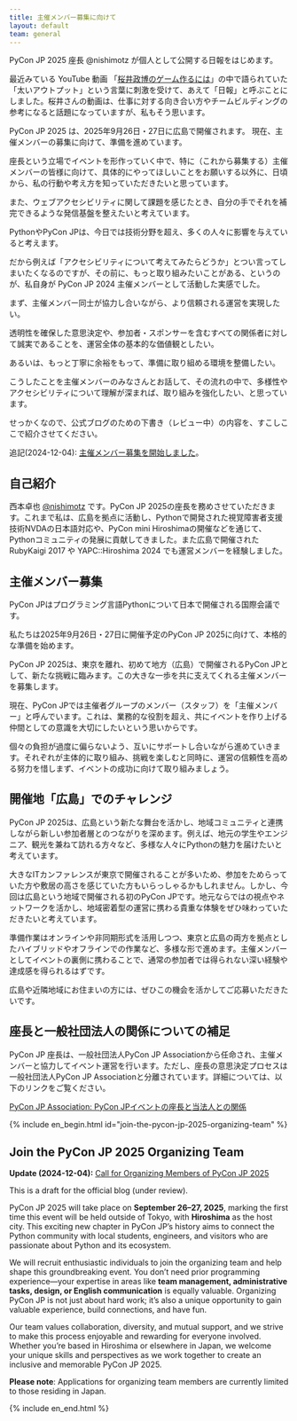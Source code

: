 ```yaml
---
title: 主催メンバー募集に向けて
layout: default
team: general
---
```


PyCon JP 2025 座長 @nishimotz が個人として公開する日報をはじめます。

最近みている YouTube 動画 「[桜井政博のゲーム作るには](https://www.youtube.com/@sora_sakurai_jp)」の中で語られていた「太いアウトプット」という言葉に刺激を受けて、あえて「日報」と呼ぶことにしました。桜井さんの動画は、仕事に対する向き合い方やチームビルディングの参考になると話題になっていますが、私もそう思います。

PyCon JP 2025 は、2025年9月26日・27日に広島で開催されます。
現在、主催メンバーの募集に向けて、準備を進めています。

座長という立場でイベントを形作っていく中で、特に（これから募集する）主催メンバーの皆様に向けて、具体的にやってほしいことをお願いする以外に、日頃から、私の行動や考え方を知っていただきたいと思っています。

また、ウェブアクセシビリティに関して課題を感じたとき、自分の手でそれを補完できるような発信基盤を整えたいと考えています。

PythonやPyCon JPは、今日では技術分野を超え、多くの人々に影響を与えていると考えます。

だから例えば「アクセシビリティについて考えてみたらどうか」とつい言ってしまいたくなるのですが、その前に、もっと取り組みたいことがある、というのが、私自身が PyCon JP 2024 主催メンバーとして活動した実感でした。

まず、主催メンバー同士が協力し合いながら、より信頼される運営を実現したい。

透明性を確保した意思決定や、参加者・スポンサーを含むすべての関係者に対して誠実であることを、運営全体の基本的な価値観としたい。

あるいは、もっと丁寧に余裕をもって、準備に取り組める環境を整備したい。

こうしたことを主催メンバーのみなさんとお話して、その流れの中で、多様性やアクセシビリティについて理解が深まれば、取り組みを強化したい、と思っています。

せっかくなので、公式ブログのための下書き（レビュー中）の内容を、すこしここで紹介させてください。

追記(2024-12-04): [主催メンバー募集を開始しました](https://pyconjp.blogspot.com/2024/12/call-for-organizing-members-ja.html)。

## 自己紹介

西本卓也 [@nishimotz](https://github.com/nishimotz) です。PyCon JP 2025の座長を務めさせていただきます。これまで私は、広島を拠点に活動し、Pythonで開発された視覚障害者支援技術NVDAの日本語対応や、PyCon mini Hiroshimaの開催などを通じて、Pythonコミュニティの発展に貢献してきました。また広島で開催された RubyKaigi 2017 や YAPC::Hiroshima 2024 でも運営メンバーを経験しました。

## 主催メンバー募集

PyCon JPはプログラミング言語Pythonについて日本で開催される国際会議です。

私たちは2025年9月26日・27日に開催予定のPyCon JP 2025に向けて、本格的な準備を始めます。

PyCon JP 2025は、東京を離れ、初めて地方（広島）で開催されるPyCon JPとして、新たな挑戦に臨みます。この大きな一歩を共に支えてくれる主催メンバーを募集します。

現在、PyCon JPでは主催者グループのメンバー（スタッフ）を「主催メンバー」と呼んでいます。これは、業務的な役割を超え、共にイベントを作り上げる仲間としての意識を大切にしたいという思いからです。

個々の負担が過度に偏らないよう、互いにサポートし合いながら進めていきます。それぞれが主体的に取り組み、挑戦を楽しむと同時に、運営の信頼性を高める努力を惜しまず、イベントの成功に向けて取り組みましょう。

## 開催地「広島」でのチャレンジ

PyCon JP 2025は、広島という新たな舞台を活かし、地域コミュニティと連携しながら新しい参加者層とのつながりを深めます。例えば、地元の学生やエンジニア、観光を兼ねて訪れる方々など、多様な人々にPythonの魅力を届けたいと考えています。

大きなITカンファレンスが東京で開催されることが多いため、参加をためらっていた方や敷居の高さを感じていた方もいらっしゃるかもしれません。しかし、今回は広島という地域で開催される初のPyCon JPです。地元ならではの視点やネットワークを活かし、地域密着型の運営に携わる貴重な体験をぜひ味わっていただきたいと考えています。

準備作業はオンラインや非同期形式を活用しつつ、東京と広島の両方を拠点としたハイブリッドやオフラインでの作業など、多様な形で進めます。主催メンバーとしてイベントの裏側に携わることで、通常の参加者では得られない深い経験や達成感を得られるはずです。

広島や近隣地域にお住まいの方には、ぜひこの機会を活かしてご応募いただきたいです。

## 座長と一般社団法人の関係についての補足

PyCon JP 座長は、一般社団法人PyCon JP Associationから任命され、主催メンバーと協力してイベント運営を行います。ただし、座長の意思決定プロセスは一般社団法人PyCon JP Associationと分離されています。詳細については、以下のリンクをご覧ください。

[PyCon JP Association: PyCon JPイベントの座長と当法人との関係](https://www.pycon.jp/organizer/event-chair.html)

{% include en_begin.html id="join-the-pycon-jp-2025-organizing-team" %}

## Join the PyCon JP 2025 Organizing Team

**Update (2024-12-04):** [Call for Organizing Members of PyCon JP 2025](https://pyconjp.blogspot.com/2024/12/call-for-organizing-members.html)

This is a draft for the official blog (under review).

PyCon JP 2025 will take place on **September 26–27, 2025**, marking the first time this event will be held outside of Tokyo, with **Hiroshima** as the host city. This exciting new chapter in PyCon JP’s history aims to connect the Python community with local students, engineers, and visitors who are passionate about Python and its ecosystem.

We will recruit enthusiastic individuals to join the organizing team and help shape this groundbreaking event. You don’t need prior programming experience—your expertise in areas like **team management, administrative tasks, design, or English communication** is equally valuable. Organizing PyCon JP is not just about hard work; it’s also a unique opportunity to gain valuable experience, build connections, and have fun.

Our team values collaboration, diversity, and mutual support, and we strive to make this process enjoyable and rewarding for everyone involved. Whether you’re based in Hiroshima or elsewhere in Japan, we welcome your unique skills and perspectives as we work together to create an inclusive and memorable PyCon JP 2025.

**Please note**: Applications for organizing team members are currently limited to those residing in Japan.

{% include en_end.html %}
